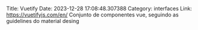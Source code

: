 Title: Vuetify
Date: 2023-12-28 17:08:48.307388
Category: interfaces
Link: https://vuetifyjs.com/en/
Conjunto de componentes vue, seguindo as guidelines do material desing
